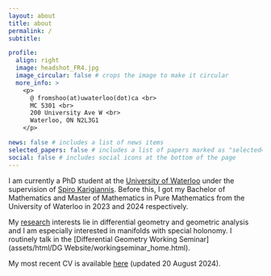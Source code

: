 ```yaml
---
layout: about
title: about
permalink: /
subtitle: 

profile:
  align: right
  image: headshot_FR4.jpg
  image_circular: false # crops the image to make it circular
  more_info: >
    <p> 
      @ fromshoo(at)uwaterloo(dot)ca <br>
      MC 5301 <br>
      200 University Ave W <br>
      Waterloo, ON N2L3G1
    </p>

news: false # includes a list of news items
selected_papers: false # includes a list of papers marked as "selected={true}"
social: false # includes social icons at the bottom of the page
---
```


I am currently a PhD student at the [University of Waterloo](https://uwaterloo.ca/) under the supervision of [Spiro Karigiannis](https://www.math.uwaterloo.ca/~karigian/). Before this, I got my Bachelor of Mathematics and Master of Mathematics in Pure Mathematics from the University of Waterloo in 2023 and 2024 respectively.     

My [research](~fromshoo/research) interests lie in differential geometry and geometric analysis and I am especially interested in manifolds with special holonomy. I routinely talk in the [Differential Geometry Working Seminar](assets/html/DG Website/workingseminar_home.html).

My most recent CV is available [here](assets/pdf/CV_Romshoo_20August.pdf) (updated 20 August 2024).
